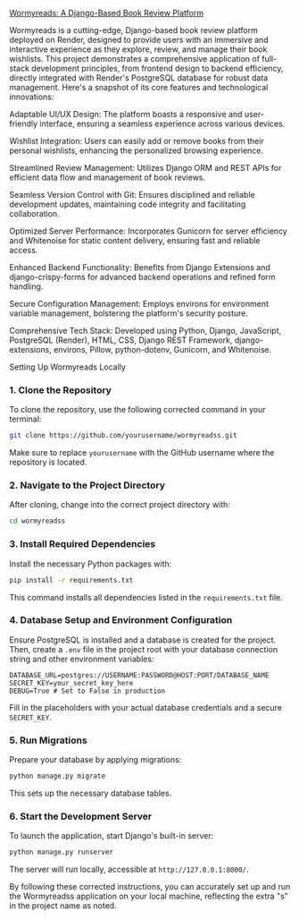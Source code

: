 [Wormyreads: A Django-Based Book Review Platform](https://wormyreads.onrender.com)

Wormyreads is a cutting-edge, Django-based book review platform deployed on Render, designed to provide users with an immersive and interactive experience as they explore, review, and manage their book wishlists. This project demonstrates a comprehensive application of full-stack development principles, from frontend design to backend efficiency, directly integrated with Render's PostgreSQL database for robust data management. Here's a snapshot of its core features and technological innovations:

Adaptable UI/UX Design: The platform boasts a responsive and user-friendly interface, ensuring a seamless experience across various devices.

Wishlist Integration: Users can easily add or remove books from their personal wishlists, enhancing the personalized browsing experience.

Streamlined Review Management: Utilizes Django ORM and REST APIs for efficient data flow and management of book reviews.

Seamless Version Control with Git: Ensures disciplined and reliable development updates, maintaining code integrity and facilitating collaboration.

Optimized Server Performance: Incorporates Gunicorn for server efficiency and Whitenoise for static content delivery, ensuring fast and reliable access.

Enhanced Backend Functionality: Benefits from Django Extensions and django-crispy-forms for advanced backend operations and refined form handling.

Secure Configuration Management: Employs environs for environment variable management, bolstering the platform's security posture.

Comprehensive Tech Stack: Developed using Python, Django, JavaScript, PostgreSQL (Render), HTML, CSS, Django REST Framework, django-extensions, environs, Pillow, python-dotenv, Gunicorn, and Whitenoise.

Setting Up Wormyreads Locally

### 1. Clone the Repository
To clone the repository, use the following corrected command in your terminal:

```bash
git clone https://github.com/yourusername/wormyreadss.git
```
Make sure to replace `yourusername` with the GitHub username where the repository is located.

### 2. Navigate to the Project Directory
After cloning, change into the correct project directory with:

```bash
cd wormyreadss
```

### 3. Install Required Dependencies
Install the necessary Python packages with:

```bash
pip install -r requirements.txt
```

This command installs all dependencies listed in the `requirements.txt` file.

### 4. Database Setup and Environment Configuration
Ensure PostgreSQL is installed and a database is created for the project. Then, create a `.env` file in the project root with your database connection string and other environment variables:

```plaintext
DATABASE_URL=postgres://USERNAME:PASSWORD@HOST:PORT/DATABASE_NAME
SECRET_KEY=your_secret_key_here
DEBUG=True # Set to False in production
```

Fill in the placeholders with your actual database credentials and a secure `SECRET_KEY`.

### 5. Run Migrations
Prepare your database by applying migrations:

```bash
python manage.py migrate
```

This sets up the necessary database tables.

### 6. Start the Development Server
To launch the application, start Django's built-in server:

```bash
python manage.py runserver
```

The server will run locally, accessible at `http://127.0.0.1:8000/`.

By following these corrected instructions, you can accurately set up and run the Wormyreadss application on your local machine, reflecting the extra "s" in the project name as noted.